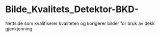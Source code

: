 # Bilde_Kvalitets_Detektor-BKD-
 Nettside som kvalifiserer kvaliteten og korigerer bilder for bruk av dekk gjenkjenning
